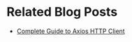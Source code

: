 # Related Blog Posts

* [Complete Guide to Axios HTTP Client](https://reflectoring.io/guide-to-axios/)

